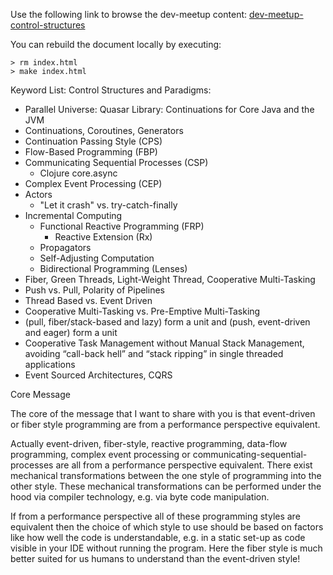 
Use the following link to browse the dev-meetup content: [dev-meetup-control-structures](https://rawcdn.githack.com/cs224/dev-meetup-control-structures/master/index.html)

You can rebuild the document locally by executing:
~~~~~~~~~~~~~~~~~~~~~~~~~~~~~~~~~~~~~~~~~~ {.bash}
> rm index.html
> make index.html
~~~~~~~~~~~~~~~~~~~~~~~~~~~~~~~~~~~~~~~~~~

Keyword List: Control Structures and Paradigms:

* Parallel Universe: Quasar Library: Continuations for Core Java and the JVM
* Continuations, Coroutines, Generators
* Continuation Passing Style (CPS)
* Flow-Based Programming (FBP)
* Communicating Sequential Processes (CSP)
  * Clojure core.async
* Complex Event Processing (CEP)
* Actors
  * "Let it crash" vs. try-catch-finally
* Incremental Computing
  * Functional Reactive Programming (FRP)
    * Reactive Extension (Rx)
  * Propagators
  * Self-Adjusting Computation
  * Bidirectional Programming (Lenses)
* Fiber, Green Threads, Light-Weight Thread, Cooperative Multi-Tasking
* Push vs. Pull, Polarity of Pipelines
* Thread Based vs. Event Driven
* Cooperative Multi-Tasking vs. Pre-Emptive Multi-Tasking
* (pull, fiber/stack-based and lazy) form a unit and (push, event-driven and eager) form a unit
* Cooperative Task Management without Manual Stack Management, avoiding “call-back hell” and “stack ripping” in single threaded applications
* Event Sourced Architectures, CQRS

Core Message

The core of the message that I want to share with you is that event-driven or fiber style programming are from a performance perspective equivalent.

Actually event-driven, fiber-style, reactive programming, data-flow programming, complex event processing or communicating-sequential-processes are all from a performance perspective equivalent. There exist mechanical transformations between the one style of programming into the other style. These mechanical transformations can be performed under the hood via compiler technology, e.g. via byte code manipulation.

If from a performance perspective all of these programming styles are equivalent then the choice of which style to use should be based on factors like how well the code is understandable, e.g. in a static set-up as code visible in your IDE without running the program. Here the fiber style is much better suited for us humans to understand than the event-driven style!
